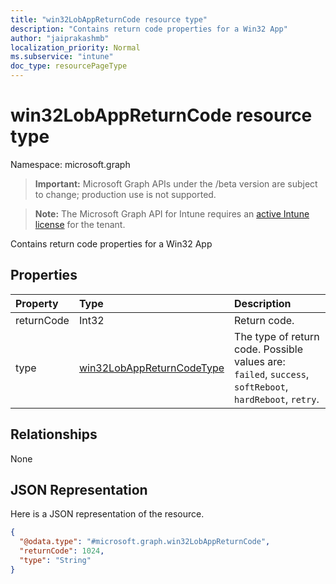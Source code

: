 ```yaml
---
title: "win32LobAppReturnCode resource type"
description: "Contains return code properties for a Win32 App"
author: "jaiprakashmb"
localization_priority: Normal
ms.subservice: "intune"
doc_type: resourcePageType
---
```


# win32LobAppReturnCode resource type

Namespace: microsoft.graph
> **Important:** Microsoft Graph APIs under the /beta version are subject to change; production use is not supported.

> **Note:** The Microsoft Graph API for Intune requires an [active Intune license](https://go.microsoft.com/fwlink/?linkid=839381) for the tenant.


Contains return code properties for a Win32 App

## Properties
|Property|Type|Description|
|:---|:---|:---|
|returnCode|Int32|Return code.|
|type|[win32LobAppReturnCodeType](../resources/intune-apps-win32lobappreturncodetype.md)|The type of return code. Possible values are: `failed`, `success`, `softReboot`, `hardReboot`, `retry`.|

## Relationships
None

## JSON Representation
Here is a JSON representation of the resource.
<!-- {
  "blockType": "resource",
  "@odata.type": "microsoft.graph.win32LobAppReturnCode"
}
-->
``` json
{
  "@odata.type": "#microsoft.graph.win32LobAppReturnCode",
  "returnCode": 1024,
  "type": "String"
}
```
